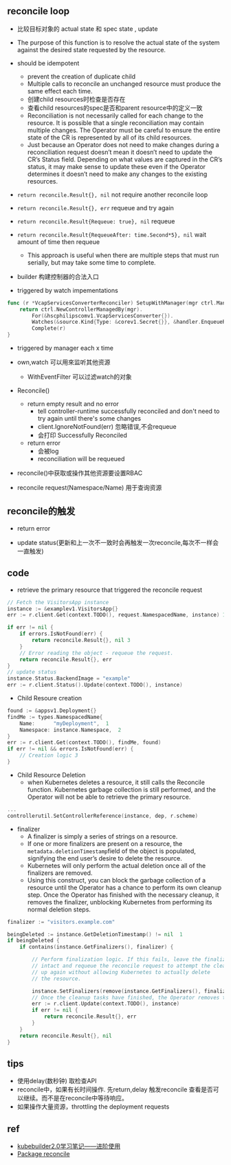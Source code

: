 


## reconcile loop

+ 比较目标对象的 actual state 和 spec state , update

+ The purpose of this function is to resolve the actual state of the system against the desired state requested by the resource.

+ should be idempotent
	+ prevent the creation of duplicate child
	+ Multiple calls to reconcile an unchanged resource must produce the same effect each time.
	+ 创建child resources时检查是否存在
	+ 查看child resources的spec是否和parent resource中的定义一致
	+ Reconciliation is not necessarily called for each change to the resource. It is possible that a single reconciliation may contain multiple changes. The Operator must be careful to ensure the entire state of the CR is represented by all of its child resources.
	+ Just because an Operator does not need to make changes during a reconciliation request doesn’t mean it doesn’t need to update the CR’s Status field. Depending on what values are captured in the CR’s status, it may make sense to update these even if the Operator determines it doesn’t need to make any changes to the existing resources.

+ `return reconcile.Result{}, nil`  not require another reconcile loop
+ `return reconcile.Result{}, err` requeue and try again
+ `return reconcile.Result{Requeue: true}, nil` requeue
+ `return reconcile.Result{RequeueAfter: time.Second*5}, nil` wait amount of time then requeue
	+ This approach is useful when there are multiple steps that must run serially, but may take some time to complete.

+ builder 构建控制器的合法入口

+ triggered by watch impementations
```go
func (r *VcapServicesConverterReconciler) SetupWithManager(mgr ctrl.Manager) error {
	return ctrl.NewControllerManagedBy(mgr).
		For(&hscphilipscomv1.VcapServicesConverter{}).
		Watches(&source.Kind{Type: &corev1.Secret{}}, &handler.EnqueueRequestForObject{}).
		Complete(r)
}
```
+ triggered by manager each x time
<!-- Options struct
SyncPeriod *time.Duration -->


+ own,watch 可以用來监听其他资源
    + WithEventFilter  可以过滤watch的对象

+ Reconcile()
	+ return empty result and no error
		+ tell controller-runtime successfully reconciled and don't need to try again until there's some changes
		+ client.IgnoreNotFound(err)  忽略错误,不会requeue
		+ 会打印 Successfully Reconciled
    + return error
        + 会被log
        + reconciliation will be requeued
 

+ reconcile()中获取或操作其他资源要设置RBAC
<!-- // +kubebuilder:rbac:groups=deployment.hsc.philips.com.cn,resources=vcapservicesconverters/status,verbs=get;update;patch -->

+ reconcile request(Namespace/Name) 用于查询资源

## reconcile的触发

+ return error

+ update status(更新和上一次不一致时会再触发一次reconcile,每次不一样会一直触发)


## code 

+ retrieve the primary resource that triggered the reconcile request

```go
// Fetch the VisitorsApp instance
instance := &examplev1.VisitorsApp{}
err := r.client.Get(context.TODO(), request.NamespacedName, instance) 12

if err != nil {
    if errors.IsNotFound(err) {
        return reconcile.Result{}, nil 3
    }
    // Error reading the object - requeue the request.
    return reconcile.Result{}, err
}
// update status
instance.Status.BackendImage = "example"
err := r.client.Status().Update(context.TODO(), instance)
```

+ Child Resoure creation
```go
found := &appsv1.Deployment{}
findMe := types.NamespacedName{
    Name:      "myDeployment",  1
    Namespace: instance.Namespace,  2
}
err := r.client.Get(context.TODO(), findMe, found)
if err != nil && errors.IsNotFound(err) {
    // Creation logic 3
}
```

+ Child Resource Deletion
	 + when Kubernetes deletes a resource, it still calls the Reconcile function. Kubernetes garbage collection is still performed, and the Operator will not be able to retrieve the primary resource.
```go
...
controllerutil.SetControllerReference(instance, dep, r.scheme)
```

+ finalizer
	+ A finalizer is simply a series of strings on a resource.
	+ If one or more finalizers are present on a resource, the `metadata.deletionTimestamp`field of the object is populated, signifying the end user’s desire to delete the resource. 
	+ Kubernetes will only perform the actual deletion once all of the finalizers are removed.
	+ Using this construct, you can block the garbage collection of a resource until the Operator has a chance to perform its own cleanup step. Once the Operator has finished with the necessary cleanup, it removes the finalizer, unblocking Kubernetes from performing its normal deletion steps.
```go
finalizer := "visitors.example.com"

beingDeleted := instance.GetDeletionTimestamp() != nil  1
if beingDeleted {
    if contains(instance.GetFinalizers(), finalizer) {

        // Perform finalization logic. If this fails, leave the finalizer
        // intact and requeue the reconcile request to attempt the clean
        // up again without allowing Kubernetes to actually delete
        // the resource.

		instance.SetFinalizers(remove(instance.GetFinalizers(), finalizer)) 
		// Once the cleanup tasks have finished, the Operator removes the finalizer so Kubernetes can continue with the resource cleanup.
        err := r.client.Update(context.TODO(), instance)
        if err != nil {
            return reconcile.Result{}, err
        }
    }
    return reconcile.Result{}, nil
}
```

## tips
+ 使用delay(数秒钟) 取检查API
+ reconcile中，如果有长时间操作. 先return,delay 触发reconcile 查看是否可以继续。而不是在reconcile中等待响应。
+ 如果操作大量资源，throttling the deployment requests 

## ref
+ [kubebuilder2.0学习笔记——进阶使用](https://segmentfault.com/a/1190000020359577)
+ [Package reconcile](https://pkg.go.dev/sigs.k8s.io/controller-runtime/pkg/reconcile)
